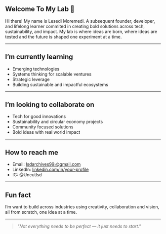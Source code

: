 ## Welcome To My Lab 🫆

Hi there! My name is Lesedi Moremedi. A subsequent founder, developer, and lifelong learner commited in creating bold solutions across tech, sustainability, and impact.
My lab is where ideas are born, where ideas are tested and the future is shaped one experiment at a time.

---

## I’m currently learning

- Emerging technologies
- Systems thinking for scalable ventures  
- Strategic leverage
- Building sustainable and impactful ecosystems

---
## I’m looking to collaborate on

- Tech for good innovations  
- Sustainability and circular economy projects  
- Community focused solutions  
- Bold ideas with real world impact

---

## How to reach me

- Email: lsdarchives99.@gmail.com
- LinkedIn: [linkedin.com/in/your-profile](https://linkedin.com/in/your-profile)  
- IG: @Uncutlsd

---

## Fun fact

I’m want to build across industries using creativity, collaboration and vision, all from scratch, one idea at a time.

---

> *"Not everything needs to be perfect — it just needs to start."*
